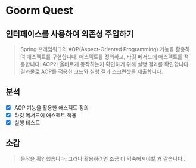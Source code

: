 # Goorm Quest
## 인터페이스를 사용하여 의존성 주입하기
> Spring 프레임워크의 AOP(Aspect-Oriented Programming) 기능을 활용하여 애스펙트를 구현합니다. 애스펙트를 정의하고, 타깃 메서드에 애스펙트를 적용합니다. AOP가 올바르게 동작하는지 확인하기 위해 실행 결과를 확인합니다. 결과물로 AOP를 적용한 코드와 실행 결과 스크린샷을 제출합니다.

## 분석
- [x] AOP 기능을 활용한 애스펙트 정의
- [x] 타깃 메서드에 애스펙트 적용
- [x] 실행 테스트

## 소감
> 동작을 확인했습니다. 그러나 활용하려면 조금 더 익숙해져야할 거 같습니다..